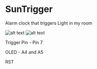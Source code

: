 # SunTrigger
Alarm clock that triggers Light in my room 

![alt text](https://i.imgur.com/Qjg2CS3.png)
![alt text](https://i.imgur.com/adrF1gt.png)


Trigger Pin - Pin 7 

OLED  - A4 and A5 

RST 
